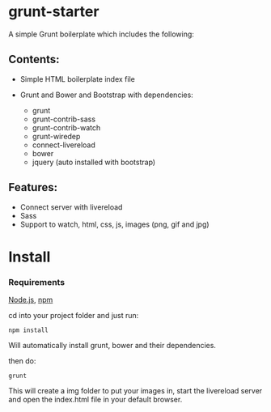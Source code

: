 # grunt-starter

A simple Grunt boilerplate which includes the following:

## Contents:

* Simple HTML boilerplate index file

* Grunt and Bower and Bootstrap with dependencies:

    * grunt
    * grunt-contrib-sass
    * grunt-contrib-watch
    * grunt-wiredep
    * connect-livereload
    * bower
    * jquery (auto installed with bootstrap)

## Features:

* Connect server with livereload
* Sass
* Support to watch, html, css, js, images (png, gif and jpg)

# Install

### Requirements

[Node.js](https://nodejs.org/), [npm](https://www.npmjs.com/)

cd into your project folder and just run:

    npm install
   
Will automatically install grunt, bower and their dependencies.

then do:

    grunt
    
This will create a img folder to put your images in, start the livereload server and open the index.html file in your default browser.



